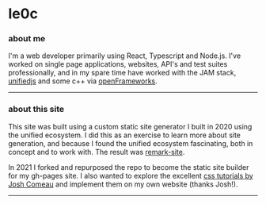 # le0c

### about me

I'm a web developer primarily using React, Typescript and Node.js. I've worked on single page applications, websites, API's and test suites professionally, and in my spare time have worked with the JAM stack, [unifiedjs](https://unifiedjs.com/) and some c++ via [openFrameworks](https://openframeworks.cc/).

---

### about this site

This site was built using a custom static site generator I built in 2020 using the unified ecosystem. I did this as an exercise to learn more about site generation, and because I found the unified ecosystem fascinating, both in concept and to work with. The result was [remark-site](https://github.com/techtestleo/remark-site).

In 2021 I forked and repurposed the repo to become the static site builder for my gh-pages site. I also wanted to explore the excellent [css tutorials by Josh Comeau](https://www.joshwcomeau.com/tutorials/) and implement them on my own website (thanks Josh!).

---